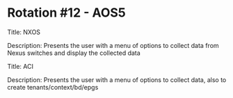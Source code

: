 # Rotation #12 - AOS5

Title: NXOS 

Description: Presents the user with a menu of options to collect data from Nexus switches and display the collected data

Title: ACI 

Description: Presents the user with a menu of options to collect data, also to create tenants/context/bd/epgs
